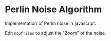 # Perlin Noise Algorithm

Implementation of Perlin noise in javascript. 

Edit `noOfTiles` to adjust the "Zoom" of the noise.
